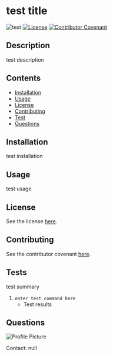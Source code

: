 
# test title

![test](https://img.shields.io/static/v1?label=test&message=1&color=green)
[![License](https://img.shields.io/static/v1?label=license&message=Unlicense&color=green)](LICENSE.txt)
[![Contributor Covenant](https://img.shields.io/badge/Contributor%20Covenant-v2.0%20adopted-ff69b4.svg)](CODE_OF_CONDUCT.md)

## Description
test description

## Contents
* [Installation](#installation)
* [Usage](#usage)
* [License](#license)
* [Contributing](#contributing)
* [Test](#test)
* [Questions](#questions)

## Installation
test installation

## Usage
test usage

## License
See the license [here](LICENSE.txt).

## Contributing
See the contributor covenant [here](CODE_OF_CONDUCT.md).

## Tests
test summary

1. `enter test command here`
    * Test results

## Questions
![Profile Picture](https://avatars3.githubusercontent.com/u/44104672?v=4)

Contact: null
    